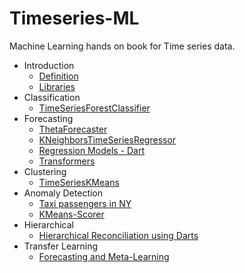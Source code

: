 # Timeseries-ML

Machine Learning hands on book for Time series data.

- Introduction
  - [Definition](./pages/introduction/categories.md)
  - [Libraries](./pages/introduction/library.md)
- Classification
  - [TimeSeriesForestClassifier](./pages/classification/overview.ipynb)
- Forecasting
  - [ThetaForecaster](./pages/forecasting/overview.ipynb)
  - [KNeighborsTimeSeriesRegressor](./pages/forecasting/regression-sktime.ipynb)
  - [Regression Models - Dart](./pages/forecasting/dart-RegressionModel.ipynb)
  - [Transformers](./pages/forecasting/dart-Transformer-examples.ipynb)
- Clustering
  - [TimeSeriesKMeans](./pages/clustering/overview.ipynb)
- Anomaly Detection
  - [Taxi passengers in NY](./pages/anomaly/darts-anomaly-detection.ipynb)
  - [KMeans-Scorer](./pages/anomaly/anomaly-detection-kmeansscorer.ipynb)
- Hierarchical
  - [Hierarchical Reconciliation using Darts](./pages/dart-hierarchical-reconciliation.ipynb)
- Transfer Learning
  - [Forecasting and Meta-Learning](./pages/transfer-learning.ipynb)
